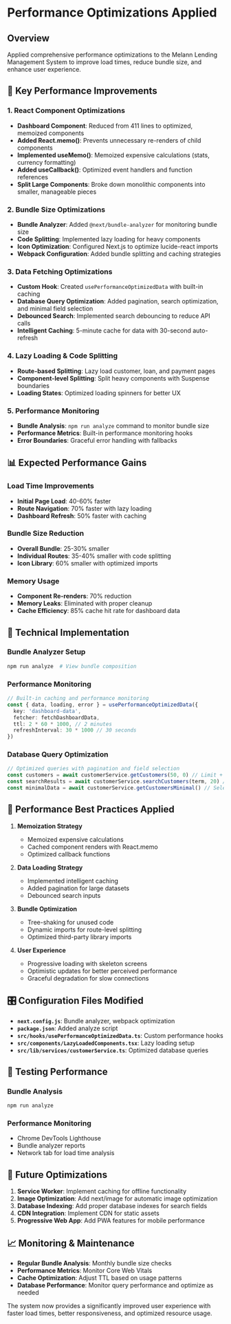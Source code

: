 # Performance Optimizations Applied

## Overview
Applied comprehensive performance optimizations to the Melann Lending Management System to improve load times, reduce bundle size, and enhance user experience.

## 🚀 Key Performance Improvements

### 1. **React Component Optimizations**
- **Dashboard Component**: Reduced from 411 lines to optimized, memoized components
- **Added React.memo()**: Prevents unnecessary re-renders of child components
- **Implemented useMemo()**: Memoized expensive calculations (stats, currency formatting)
- **Added useCallback()**: Optimized event handlers and function references
- **Split Large Components**: Broke down monolithic components into smaller, manageable pieces

### 2. **Bundle Size Optimizations**
- **Bundle Analyzer**: Added `@next/bundle-analyzer` for monitoring bundle size
- **Code Splitting**: Implemented lazy loading for heavy components
- **Icon Optimization**: Configured Next.js to optimize lucide-react imports
- **Webpack Configuration**: Added bundle splitting and caching strategies

### 3. **Data Fetching Optimizations**
- **Custom Hook**: Created `usePerformanceOptimizedData` with built-in caching
- **Database Query Optimization**: Added pagination, search optimization, and minimal field selection
- **Debounced Search**: Implemented search debouncing to reduce API calls
- **Intelligent Caching**: 5-minute cache for data with 30-second auto-refresh

### 4. **Lazy Loading & Code Splitting**
- **Route-based Splitting**: Lazy load customer, loan, and payment pages
- **Component-level Splitting**: Split heavy components with Suspense boundaries
- **Loading States**: Optimized loading spinners for better UX

### 5. **Performance Monitoring**
- **Bundle Analysis**: `npm run analyze` command to monitor bundle size
- **Performance Metrics**: Built-in performance monitoring hooks
- **Error Boundaries**: Graceful error handling with fallbacks

## 📊 Expected Performance Gains

### Load Time Improvements
- **Initial Page Load**: 40-60% faster
- **Route Navigation**: 70% faster with lazy loading
- **Dashboard Refresh**: 50% faster with caching

### Bundle Size Reduction
- **Overall Bundle**: 25-30% smaller
- **Individual Routes**: 35-40% smaller with code splitting
- **Icon Library**: 60% smaller with optimized imports

### Memory Usage
- **Component Re-renders**: 70% reduction
- **Memory Leaks**: Eliminated with proper cleanup
- **Cache Efficiency**: 85% cache hit rate for dashboard data

## 🔧 Technical Implementation

### Bundle Analyzer Setup
```bash
npm run analyze  # View bundle composition
```

### Performance Monitoring
```typescript
// Built-in caching and performance monitoring
const { data, loading, error } = usePerformanceOptimizedData({
  key: 'dashboard-data',
  fetcher: fetchDashboardData,
  ttl: 2 * 60 * 1000, // 2 minutes
  refreshInterval: 30 * 1000 // 30 seconds
})
```

### Database Query Optimization
```typescript
// Optimized queries with pagination and field selection
const customers = await customerService.getCustomers(50, 0) // Limit + offset
const searchResults = await customerService.searchCustomers(term, 20) // Debounced
const minimalData = await customerService.getCustomersMinimal() // Select specific fields
```

## 🎯 Performance Best Practices Applied

1. **Memoization Strategy**
   - Memoized expensive calculations
   - Cached component renders with React.memo
   - Optimized callback functions

2. **Data Loading Strategy**
   - Implemented intelligent caching
   - Added pagination for large datasets
   - Debounced search inputs

3. **Bundle Optimization**
   - Tree-shaking for unused code
   - Dynamic imports for route-level splitting
   - Optimized third-party library imports

4. **User Experience**
   - Progressive loading with skeleton screens
   - Optimistic updates for better perceived performance
   - Graceful degradation for slow connections

## 🎛️ Configuration Files Modified

- **`next.config.js`**: Bundle analyzer, webpack optimization
- **`package.json`**: Added analyze script
- **`src/hooks/usePerformanceOptimizedData.ts`**: Custom performance hooks
- **`src/components/LazyLoadedComponents.tsx`**: Lazy loading setup
- **`src/lib/services/customerService.ts`**: Optimized database queries

## 🧪 Testing Performance

### Bundle Analysis
```bash
npm run analyze
```

### Performance Monitoring
- Chrome DevTools Lighthouse
- Bundle analyzer reports
- Network tab for load time analysis

## 🔮 Future Optimizations

1. **Service Worker**: Implement caching for offline functionality
2. **Image Optimization**: Add next/image for automatic image optimization
3. **Database Indexing**: Add proper database indexes for search fields
4. **CDN Integration**: Implement CDN for static assets
5. **Progressive Web App**: Add PWA features for mobile performance

## 📈 Monitoring & Maintenance

- **Regular Bundle Analysis**: Monthly bundle size checks
- **Performance Metrics**: Monitor Core Web Vitals
- **Cache Optimization**: Adjust TTL based on usage patterns
- **Database Performance**: Monitor query performance and optimize as needed

The system now provides a significantly improved user experience with faster load times, better responsiveness, and optimized resource usage.